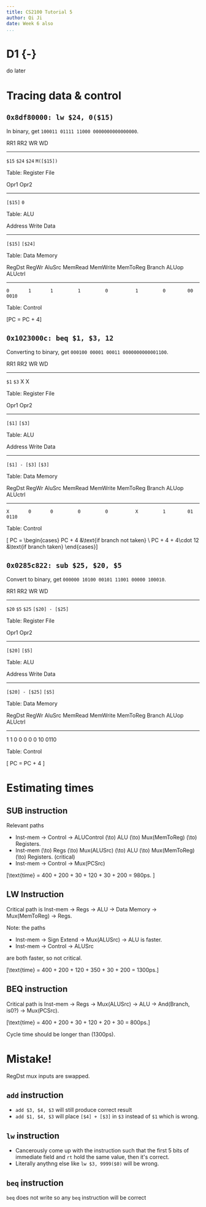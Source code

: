 ```yaml
---
title: CS2100 Tutorial 5
author: Qi Ji
date: Week 6 also
...
```


# D1 {-}

do later

# Tracing data & control

## `0x8df80000: lw $24, 0($15)`

In binary, get `100011 01111 11000 0000000000000000`.

 RR1      RR2    WR     WD
------  ------- ------ -----------
`$15`    `$24`  `$24`   `M([$15])`

Table: Register File

 Opr1   Opr2
------ ------
`[$15]`  `0`

Table: ALU

 Address   Write Data 
--------- ------------
 `[$15]`    `[$24]`   

Table: Data Memory

 RegDst   RegWr   AluSrc   MemRead   MemWrite   MemToReg   Branch   ALUop   ALUctrl
-------- ------- -------- --------- ---------- ---------- -------- ------- ---------
    0       1       1         1         0          1         0        00     0010

Table: Control

\[PC = PC + 4\]

## `0x1023000c: beq $1, $3, 12`

Converting to binary, get
`000100 00001 00011 0000000000001100`.

 RR1      RR2    WR     WD
------  ------- ------ -----------
 `$1`    `$3`    X      X

Table: Register File

 Opr1   Opr2
------ --------
`[$1]`  `[$3]`

Table: ALU

 Address         Write Data 
--------------- ------------
 `[$1] - [$3]`    `[$3]`   

Table: Data Memory

 RegDst   RegWr   AluSrc   MemRead   MemWrite   MemToReg   Branch   ALUop   ALUctrl
-------- ------- -------- --------- ---------- ---------- -------- ------- ---------
    X       0       0         0         0          X         1        01     0110

Table: Control

\[ PC = \begin{cases}
PC + 4 &\text{if branch not taken} \\
PC + 4 + 4\cdot 12 &\text{if branch taken}
\end{cases}\]

## `0x0285c822: sub $25, $20, $5`

Convert to binary, get `000000 10100 00101 11001 00000 100010`.

 RR1      RR2    WR     WD
------  ------- ------ -----------------
`$20`    `$5`   `$25`   `[$20] - [$25]`

Table: Register File

 Opr1     Opr2
-------- ----------
`[$20]`   `[$5]`

Table: ALU

 Address           Write Data 
----------------- --------------
 `[$20] - [$25]`    `[$5]`   

Table: Data Memory

 RegDst   RegWr   AluSrc   MemRead   MemWrite   MemToReg   Branch   ALUop   ALUctrl
-------- ------- -------- --------- ---------- ---------- -------- ------- ---------
   1        1       0        0          0           0        0        10     0110

Table: Control

\[ PC = PC + 4 \]

# Estimating times

## SUB instruction

Relevant paths

* Inst-mem $\to$ Control $\to$ ALUControl \(\to\) ALU \(\to\) Mux(MemToReg) \(\to\) Registers.
* Inst-mem \(\to\) Regs \(\to\) Mux(ALUSrc) \(\to\) ALU \(\to\) Mux(MemToReg) \(\to\) Registers. (critical)
* Inst-mem $\to$ Control $\to$ Mux(PCSrc)

\[\text{time} = 400 + 200 + 30 + 120 + 30 + 200 = 980ps. \]

## LW Instruction

Critical path is Inst-mem $\to$ Regs $\to$ ALU $\to$ Data Memory $\to$ Mux(MemToReg) $\to$ Regs.

Note: the paths

*   Inst-mem $\to$ Sign Extend $\to$ Mux(ALUSrc) $\to$ ALU is faster.
*   Inst-mem $\to$ Control $\to$ ALUSrc

are both faster, so not critical.

\[\text{time} = 400 + 200 + 120 + 350 + 30 + 200 = 1300ps.\]

## BEQ instruction

Critical path is Inst-mem $\to$ Regs $\to$ Mux(ALUSrc) $\to$ ALU $\to$ And(Branch, is0?) $\to$ Mux(PCSrc).

\[\text{time} = 400 + 200 + 30 + 120 + 20 + 30 = 800ps.\]

Cycle time should be longer than \(1300ps\).

# Mistake!
RegDst mux inputs are swapped.

## `add` instruction

* `add $3, $4, $3` will still produce correct result
* `add $1, $4, $3` will place `[$4] + [$3]` in `$3` instead of `$1` which is wrong.

## `lw` instruction

* Cancerously come up with the instruction such that the first 5 bits of immediate field and `rt` hold the same value, then it's correct.
* Literally anythng else like `lw $3, 9999($0)` will be wrong.

## `beq` instruction

`beq` does not write so any `beq` instruction will be correct
